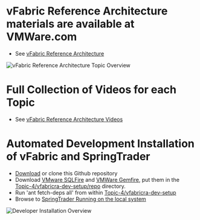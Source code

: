 vFabric Reference Architecture materials are available at VMWare.com
==========================================================================

* See [vFabric Reference Architecture](https://www.vmware.com/go/vFabric-ref-Arch)

![vFabric Reference Architecture Topic Overview](https://blogs.vmware.com/vfabric/files/2013/02/vFabric_Reference_Architecture.png)

Full Collection of Videos for each Topic
==========================================
* See [vFabric Reference Architecture Videos](https://www.youtube.com/user/vFRAPlaylist)

Automated Development Installation of vFabric and SpringTrader
==================================================================
* [Download](https://github.com/vFabric/vFabricReferenceArchitecture/archive/master.zip) or clone this Github repository
* Download [VMware SQLFire](https://my.vmware.com/web/vmware/evalcenter?p=sqlfire) and [VMWare Gemfire](https://my.vmware.com/web/vmware/evalcenter?p=gemfire), put them in the [Topic-4/vfabricra-dev-setup/repo](https://github.com/vFabric/vFabricReferenceArchitecture/tree/master/Topic-4-Development-Env-Setup/vfabricra-dev-setup/repo) directory. 
* Run 'ant fetch-deps all' from within [Topic-4/vfabricra-dev-setup](https://github.com/vFabric/vFabricReferenceArchitecture/tree/master/Topic-4-Development-Env-Setup/vfabricra-dev-setup) 
* Browse to [SpringTrader Running on the local system](http://localhost:8080/spring-nanotrader-web)

![Developer Installation Overview](https://blogs.vmware.com/vfabric/files/2013/02/Davelopment_Environment_Setup.png)
